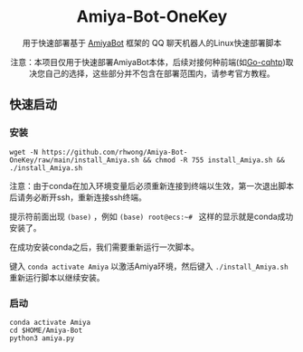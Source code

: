 <div align="center">

# Amiya-Bot-OneKey

用于快速部署基于 [AmiyaBot](https://github.com/AmiyaBot/Amiya-Bot) 框架的 QQ 聊天机器人的Linux快速部署脚本<br>

注意：本项目仅用于快速部署AmiyaBot本体，后续对接何种前端(如[Go-cqhtp](https://github.com/Mrs4s/go-cqhttp/))取决您自己的选择，这些部分并不包含在部署范围内，请参考官方教程。

</div>
<!-- projectInfo end -->

## 快速启动

### 安装

```shell
wget -N https://github.com/rhwong/Amiya-Bot-OneKey/raw/main/install_Amiya.sh && chmod -R 755 install_Amiya.sh && ./install_Amiya.sh
```
注意：由于conda在加入环境变量后必须重新连接到终端以生效，第一次退出脚本后请务必断开ssh，重新连接ssh终端。

提示符前面出现 `(base)` ，例如 `(base) root@ecs:~# ` 这样的显示就是conda成功安装了。

在成功安装conda之后，我们需要重新运行一次脚本。

键入 `conda activate Amiya` 以激活Amiya环境，然后键入 `./install_Amiya.sh` 重新运行脚本以继续安装。

### 启动

```shell
conda activate Amiya
cd $HOME/Amiya-Bot
python3 amiya.py
```

